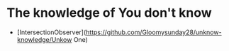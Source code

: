 # The knowledge of You don't know

- [IntersectionObserver](https://github.com/Gloomysunday28/unknow-knowledge/Unkow One)